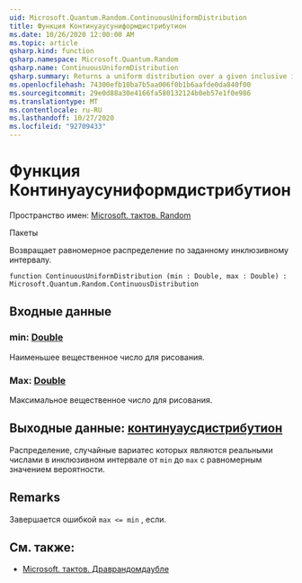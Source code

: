 ```yaml
---
uid: Microsoft.Quantum.Random.ContinuousUniformDistribution
title: Функция Континуаусуниформдистрибутион
ms.date: 10/26/2020 12:00:00 AM
ms.topic: article
qsharp.kind: function
qsharp.namespace: Microsoft.Quantum.Random
qsharp.name: ContinuousUniformDistribution
qsharp.summary: Returns a uniform distribution over a given inclusive interval.
ms.openlocfilehash: 74300efb10ba7b5aa006f0b1b6aafde0da840f00
ms.sourcegitcommit: 29e0d88a30e4166fa580132124b0eb57e1f0e986
ms.translationtype: MT
ms.contentlocale: ru-RU
ms.lasthandoff: 10/27/2020
ms.locfileid: "92709433"
---
```

# <a name="continuousuniformdistribution-function"></a>Функция Континуаусуниформдистрибутион

Пространство имен: [Microsoft. тактов. Random](xref:Microsoft.Quantum.Random)

Пакеты [](https://nuget.org/packages/)


Возвращает равномерное распределение по заданному инклюзивному интервалу.

```qsharp
function ContinuousUniformDistribution (min : Double, max : Double) : Microsoft.Quantum.Random.ContinuousDistribution
```


## <a name="input"></a>Входные данные

### <a name="min--double"></a>min: [Double](xref:microsoft.quantum.lang-ref.double)

Наименьшее вещественное число для рисования.


### <a name="max--double"></a>Max: [Double](xref:microsoft.quantum.lang-ref.double)

Максимальное вещественное число для рисования.



## <a name="output--continuousdistribution"></a>Выходные данные: [континуаусдистрибутион](xref:Microsoft.Quantum.Random.ContinuousDistribution)

Распределение, случайные вариатес которых являются реальными числами в инклюзивном интервале от `min` до `max` с равномерным значением вероятности.

## <a name="remarks"></a>Remarks

Завершается ошибкой `max <= min` , если.

## <a name="see-also"></a>См. также:

- [Microsoft. тактов. Драврандомдаубле](xref:Microsoft.Quantum.DrawRandomDouble)